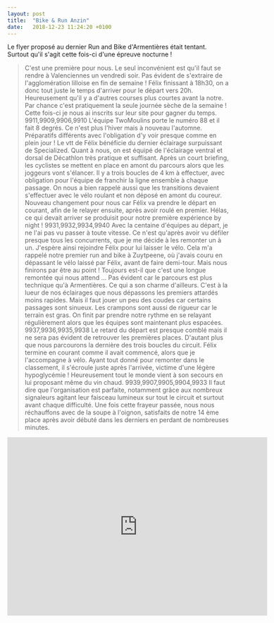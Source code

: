 ```yaml
---
layout: post
title:  "Bike & Run Anzin"
date:   2018-12-23 11:24:20 +0100
---
```

Le flyer proposé au dernier Run and Bike d'Armentières était tentant.
Surtout qu'il s'agit cette fois-ci d'une épreuve nocturne !
> C'est une première pour nous.
Le seul inconvénient est qu'il faut se rendre à Valenciennes un vendredi soir.
Pas évident de s'extraire de l'agglomération lilloise en fin de semaine !
Félix finissant à 18h30, on a donc tout juste le temps d'arriver pour le départ vers 20h.
Heureusement qu'il y a d'autres courses plus courtes avant la notre.
> Par chance c'est pratiquement la seule journée sèche de la semaine !
Cette fois-ci je nous ai inscrits sur leur site pour gagner du temps.
9911,9909,9906,9910
L'équipe TwoMoulins porte le numéro 88 et il fait 8 degrés.
Ce n'est plus l'hiver mais à nouveau l'automne.
> Préparatifs différents avec l'obligation d'y voir presque comme en plein jour !
Le vtt de Félix bénéficie du dernier éclairage surpuissant de Specialized.
Quant à nous, on est équipé de l'éclairage ventral et dorsal de Décathlon très pratique et suffisant.
Après un court briefing, les cyclistes se mettent en place en amont du parcours alors que les joggeurs vont s'élancer.
Il y a trois boucles de 4 km à effectuer, avec obligation pour l'équipe de franchir la ligne ensemble à chaque passage.
On nous a bien rappelé aussi que les transitions devaient s'effectuer avec le vélo roulant et non déposé en amont du coureur.
Nouveau changement pour nous car Félix va prendre le départ en courant, afin de le relayer ensuite, après avoir roulé en premier.
Hélas, ce qui devait arriver se produisit pour notre première expérience by night !
9931,9932,9934,9940
> Avec la centaine d'équipes au départ, je ne l'ai pas vu passer à toute vitesse.
Ce n'est qu'après avoir vu défiler presque tous les concurrents, que je me décide à les remonter un à un.
J'espère ainsi rejoindre Félix pour lui laisser le vélo.
Cela m'a rappelé notre premier run and bike à Zuytpeene, où j'avais couru en dépassant le vélo laissé par Félix, avant de faire demi-tour.
> Mais nous finirons par être au point !
Toujours est-il que c'est une longue remontée qui nous attend ...
Pas évident car le parcours est plus technique qu'à Armentières.
Ce qui a son charme d'ailleurs.
C'est à la lueur de nos éclairages que nous dépassons les premiers attardés moins rapides.
> Mais il faut jouer un peu des coudes car certains passages sont sinueux.
Les crampons sont aussi de rigueur car le terrain est gras.
On finit par prendre notre rythme en se relayant régulièrement alors que les équipes sont maintenant plus espacées.
9937,9936,9935,9938
Le retard du départ est presque comblé mais il ne sera pas évident de retrouver les premières places.
D'autant plus que nous parcourons la dernière des trois boucles du circuit.
Félix termine en courant comme il avait commencé, alors que je l'accompagne à vélo.
> Ayant tout donné pour remonter dans le classement, il s'écroule juste après l'arrivée, victime d'une légère hypoglycémie !
Heureusement tout le monde vient à son secours en lui proposant même du vin chaud.
9939,9907,9905,9904,9933
Il faut dire que l'organisation est parfaite, notamment grâce aux nombreux signaleurs agitant leur faisceau lumineux sur tout le circuit et surtout avant chaque difficulté.
Une fois cette frayeur passée, nous nous réchauffons avec de la soupe à l'oignon, satisfaits de notre 14 ème place après avoir débuté dans les derniers en perdant de nombreuses minutes.


<center><iframe src="https://www.strava.com/activities/1993173142/embed/6128f150a3c173e71606297a4690fc7be44a89f8" width="590" height="405" frameborder="0" scrolling="no"></iframe></center>